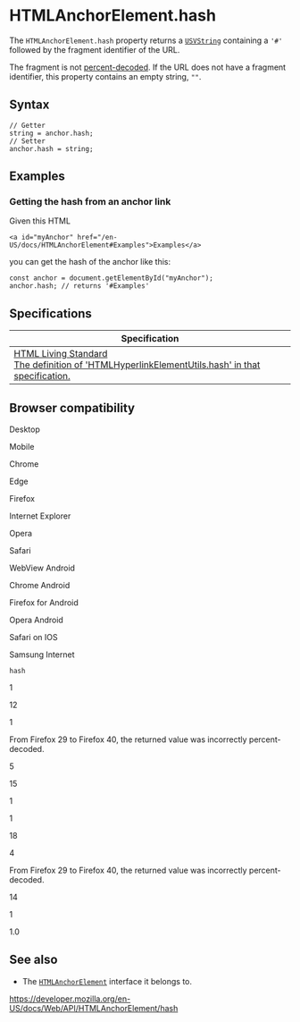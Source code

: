 HTMLAnchorElement.hash
======================

The `HTMLAnchorElement.hash` property returns a [`USVString`](../usvstring) containing a `'#'` followed by the fragment identifier of the URL.

The fragment is not [percent-decoded](https://developer.mozilla.org/en-US/docs/Glossary/percent-encoding). If the URL does not have a fragment identifier, this property contains an empty string, `""`.

Syntax
------

    // Getter
    string = anchor.hash;
    // Setter
    anchor.hash = string;

Examples
--------

### Getting the hash from an anchor link

Given this HTML

    <a id="myAnchor" href="/en-US/docs/HTMLAnchorElement#Examples">Examples</a>

you can get the hash of the anchor like this:

    const anchor = document.getElementById("myAnchor");
    anchor.hash; // returns '#Examples'

Specifications
--------------

<table><thead><tr class="header"><th>Specification</th></tr></thead><tbody><tr class="odd"><td><a href="https://html.spec.whatwg.org/multipage/#dom-hyperlink-hash">HTML Living Standard<br />
<span class="small">The definition of 'HTMLHyperlinkElementUtils.hash' in that specification.</span></a></td></tr></tbody></table>

Browser compatibility
---------------------

Desktop

Mobile

Chrome

Edge

Firefox

Internet Explorer

Opera

Safari

WebView Android

Chrome Android

Firefox for Android

Opera Android

Safari on IOS

Samsung Internet

`hash`

1

12

1

From Firefox 29 to Firefox 40, the returned value was incorrectly percent-decoded.

5

15

1

1

18

4

From Firefox 29 to Firefox 40, the returned value was incorrectly percent-decoded.

14

1

1.0

See also
--------

-   The [`HTMLAnchorElement`](../htmlanchorelement) interface it belongs to.

<a href="https://developer.mozilla.org/en-US/docs/Web/API/HTMLAnchorElement/hash" class="_attribution-link">https://developer.mozilla.org/en-US/docs/Web/API/HTMLAnchorElement/hash</a>
